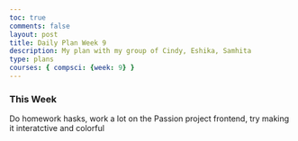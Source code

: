 ```yaml
---
toc: true
comments: false
layout: post
title: Daily Plan Week 9
description: My plan with my group of Cindy, Eshika, Samhita  
type: plans
courses: { compsci: {week: 9} }
---
```


### This Week
Do homework hasks, work a lot on the Passion project frontend, try making it interatctive and colorful 
